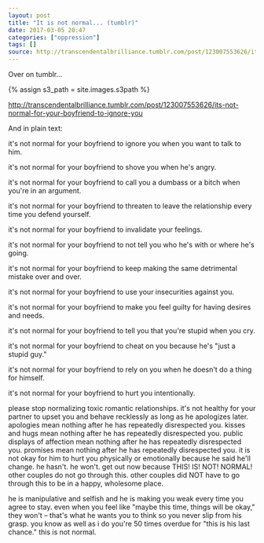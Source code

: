 ```yaml
---
layout: post
title: "It is not normal... (tumblr)"
date: 2017-03-05 20:47
categories: ["oppression"]
tags: []
source: http://transcendentalbrilliance.tumblr.com/post/123007553626/its-not-normal-for-your-boyfriend-to-ignore-you
---
```

Over on tumblr...

{% assign s3_path = site.images.s3path %}


<div class="tumblr-post"
data-href="https://embed.tumblr.com/embed/post/qqNvGYhq3c_RzjpEWaoRdw/123007553626"
data-did="1024447b735ddde2fb37e02ec89b5639b8390d72"><a
href="http://transcendentalbrilliance.tumblr.com/post/123007553626/its-not-normal-for-your-boyfriend-to-ignore-you">http://transcendentalbrilliance.tumblr.com/post/123007553626/its-not-normal-for-your-boyfriend-to-ignore-you</a></div>
<script async src="https://assets.tumblr.com/post.js"></script>


And in plain text:

it's not normal for your boyfriend to ignore you when you want to talk to him.

it's not normal for your boyfriend to shove you when he's angry.

it's not normal for your boyfriend to call you a dumbass or a bitch when you're in an argument.

it's not normal for your boyfriend to threaten to leave the relationship every time you defend yourself.

it's not normal for your boyfriend to invalidate your feelings.

it's not normal for your boyfriend to not tell you who he's with or where he's going.

it's not normal for your boyfriend to keep making the same detrimental mistake over and over.

it's not normal for your boyfriend to use your insecurities against you.

it's not normal for your boyfriend to make you feel guilty for having desires and needs.

it's not normal for your boyfriend to tell you that you're stupid when you cry.

it's not normal for your boyfriend to cheat on you because he's "just a stupid guy."

it's not normal for your boyfriend to rely on you when he doesn't do a thing for himself.

it's not normal for your boyfriend to hurt you intentionally.

please stop normalizing toxic romantic relationships. it's not healthy
for your partner to upset you and behave recklessly as long as he
apologizes later. apologies mean nothing after he has repeatedly
disrespected you. kisses and hugs mean nothing after he has repeatedly
disrespected you. public displays of affection mean nothing after he
has repeatedly disrespected you. promises mean nothing after he has
repeatedly disrespected you. it is not okay for him to hurt you
physically or emotionally because he said he'll change. he hasn't. he
won't. get out now because THIS! IS! NOT! NORMAL! other couples do not
go through this. other couples did NOT have to go through this to be
in a happy, wholesome place.


he is manipulative and selfish and he is making you weak every time
you agree to stay. even when you feel like "maybe this time, things
will be okay," they won't – that's what he wants you to think so you
never slip from his grasp. you know as well as i do you're 50 times
overdue for "this is his last chance." this is not normal.
